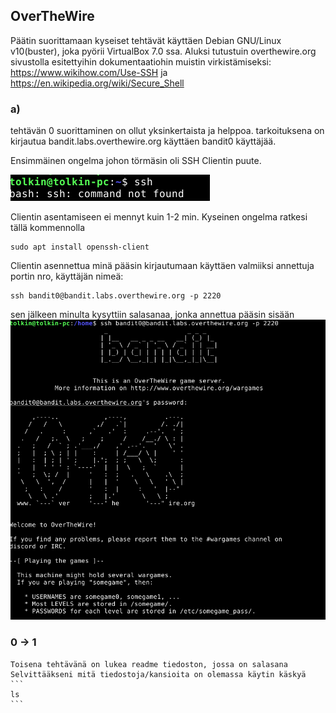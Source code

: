 ## OverTheWire


Päätin suorittamaan kyseiset tehtävät käyttäen Debian GNU/Linux v10(buster), joka pyörii VirtualBox 7.0 ssa.
Aluksi tutustuin overthewire.org sivustolla esitettyihin dokumentaatiohin muistin virkistämiseksi: 
    https://www.wikihow.com/Use-SSH
    ja 
    https://en.wikipedia.org/wiki/Secure_Shell

### a) 
tehtävän 0 suorittaminen on ollut yksinkertaista ja helppoa.
tarkoituksena on kirjautua bandit.labs.overthewire.org käyttäen bandit0 käyttäjää.

Ensimmäinen ongelma johon törmäsin oli SSH Clientin puute.

![alt noSSH](./image/noSSH.png)

Clientin asentamiseen ei mennyt kuin 1-2 min. Kyseinen ongelma ratkesi tällä kommennolla
```
sudo apt install openssh-client
``` 
Clientin asennettua minä pääsin kirjautumaan käyttäen valmiiksi annettuja portin nro, käyttäjän nimeä: 
```
ssh bandit0@bandit.labs.overthewire.org -p 2220
```
sen jälkeen minulta kysyttiin salasanaa, jonka annettua pääsin sisään
![alt insideOTW](./image/insideOTW.png)

### 0 -> 1
    Toisena tehtävänä on lukea readme tiedoston, jossa on salasana
    Selvittääkseni mitä tiedostoja/kansioita on olemassa käytin käskyä
    ```
    ls
    ```
